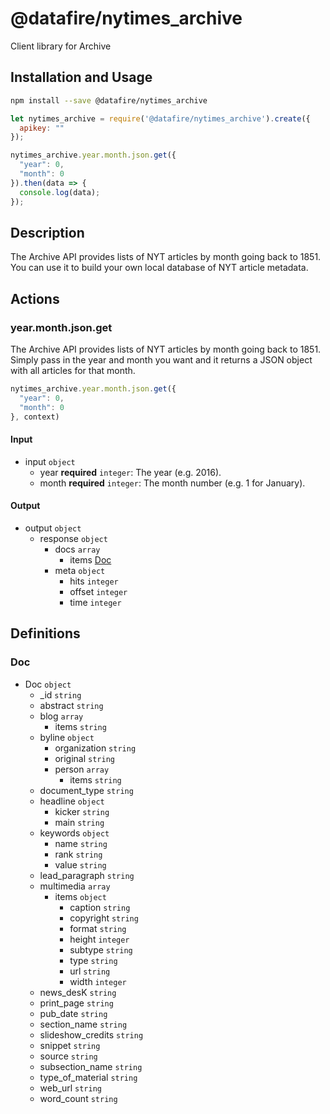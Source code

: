 # @datafire/nytimes_archive

Client library for Archive

## Installation and Usage
```bash
npm install --save @datafire/nytimes_archive
```
```js
let nytimes_archive = require('@datafire/nytimes_archive').create({
  apikey: ""
});

nytimes_archive.year.month.json.get({
  "year": 0,
  "month": 0
}).then(data => {
  console.log(data);
});
```

## Description

The Archive API provides lists of NYT articles by month going back to 1851.  You can use it to build your own local database of NYT article metadata.

## Actions

### year.month.json.get
The Archive API provides lists of NYT articles by month going back to 1851.  Simply pass in the year and month you want and it returns a JSON object with all articles for that month.



```js
nytimes_archive.year.month.json.get({
  "year": 0,
  "month": 0
}, context)
```

#### Input
* input `object`
  * year **required** `integer`: The year (e.g. 2016).
  * month **required** `integer`: The month number (e.g. 1 for January).

#### Output
* output `object`
  * response `object`
    * docs `array`
      * items [Doc](#doc)
    * meta `object`
      * hits `integer`
      * offset `integer`
      * time `integer`



## Definitions

### Doc
* Doc `object`
  * _id `string`
  * abstract `string`
  * blog `array`
    * items `string`
  * byline `object`
    * organization `string`
    * original `string`
    * person `array`
      * items `string`
  * document_type `string`
  * headline `object`
    * kicker `string`
    * main `string`
  * keywords `object`
    * name `string`
    * rank `string`
    * value `string`
  * lead_paragraph `string`
  * multimedia `array`
    * items `object`
      * caption `string`
      * copyright `string`
      * format `string`
      * height `integer`
      * subtype `string`
      * type `string`
      * url `string`
      * width `integer`
  * news_desK `string`
  * print_page `string`
  * pub_date `string`
  * section_name `string`
  * slideshow_credits `string`
  * snippet `string`
  * source `string`
  * subsection_name `string`
  * type_of_material `string`
  * web_url `string`
  * word_count `string`


